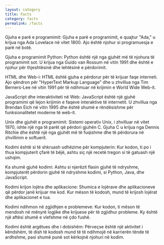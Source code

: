 ```yaml
---
layout: category
title: Facts
category: facts
permalink: /facts
---
```

Gjuha e parë e programimit: Gjuha e parë e programimit, e quajtur "Ada," u krijua nga Ada Lovelace në vitet 1800. Ajo është njohur si programuesja e parë në botë.

Gjuha e programimit Python: Python është një nga gjuhët më të njohura të programimit sot. U krijua nga Guido van Rossum në vitin 1991 dhe është e njohur për thjeshtësinë dhe lehtësinë e përdorimit.

HTML dhe Web-i: HTML është gjuha e përdorur për të krijuar faqe interneti. Ajo qëndron për "HyperText Markup Language" dhe u zhvillua nga Tim Berners-Lee në vitin 1991 për të ndihmuar në krijimin e World Wide Web-it.

JavaScript dhe interaktiviteti në Web: JavaScript është një gjuhë programimi që lejon krijimin e faqeve interaktive të internetit. U zhvillua nga Brendan Eich në vitin 1995 dhe është shumë e rëndësishme për funksionalitetet moderne të web-it.

Unix dhe gjuhët e programimit: Sistemi operativ Unix, i zhvilluar në vitet 1970, ishte një nga të parët që përdori gjuhën C. Gjuha C u krijua nga Dennis Ritchie dhe është një nga gjuhët më të fuqishme dhe të përdorura në zhvillimin e softuerit.

Kodimi është si të shkruash udhëzime për kompjuterin: Kur kodon, ti po i thua kompjuterit çfarë të bëjë, ashtu siç një recetë tregon si të gatuash një ushqim.

Ka shumë gjuhë kodimi: Ashtu si njerëzit flasin gjuhë të ndryshme, kompjuterët përdorin gjuhë të ndryshme kodimi, si Python, Java, dhe JavaScript.

Kodimi krijon lojëra dhe aplikacione: Shumica e lojërave dhe aplikacioneve që përdor janë krijuar me kod. Kur mëson të kodosh, mund të krijosh lojërat dhe aplikacionet e tua.

Kodimi ndihmon në zgjidhjen e problemeve: Kur kodon, ti mëson të mendosh në mënyrë logjike dhe krijuese për të zgjidhur probleme. Ky është një aftësi shumë e vlefshme në çdo fushë.

Kodimi është argëtues dhe i dobishëm: Përveçse është një aktivitet i këndshëm, të dish të kodosh mund të të ndihmojë në karrierën tënde të ardhshme, pasi shumë punë sot kërkojnë njohuri në kodim.







